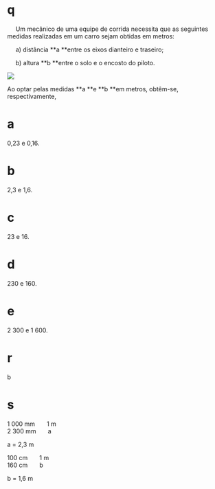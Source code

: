 # q
     Um mecânico de uma equipe de corrida necessita que as seguintes medidas realizadas em um carro sejam obtidas em metros:

     a) distância **a **entre os eixos dianteiro e traseiro;

     b) altura **b **entre o solo e o encosto do piloto.

![](https://firebasestorage.googleapis.com/v0/b/firebase-enemio.appspot.com/o/questoes%2F800%2F8bdd8a92-3825-655a-0a1e-37c10d88d0ef.png?alt=media\&token=3d604841-8a34-4a8a-b888-92cb6282d58f)

Ao optar pelas medidas **a **e **b **em metros, obtêm-se, respectivamente,

# a
0,23 e 0,16.

# b
2,3 e 1,6.

# c
23 e 16.

# d
230 e 160.

# e
2 300 e 1 600.

# r
b

# s
1 000 mm       1 m\
2 300 mm       a

a = 2,3 m

100 cm       1 m\
160 cm       b

b = 1,6 m
